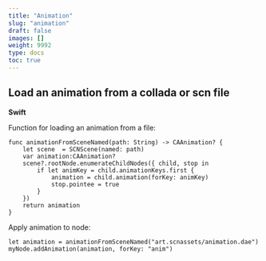 ```yaml
---
title: "Animation"
slug: "animation"
draft: false
images: []
weight: 9992
type: docs
toc: true
---
```


## Load an animation from a collada or scn file
**Swift**

Function for loading an animation from a file:

    func animationFromSceneNamed(path: String) -> CAAnimation? {
        let scene  = SCNScene(named: path)
        var animation:CAAnimation?
        scene?.rootNode.enumerateChildNodes({ child, stop in
            if let animKey = child.animationKeys.first {
                animation = child.animation(forKey: animKey)
                stop.pointee = true
            }
        })
        return animation
    }

Apply animation to node:

    let animation = animationFromSceneNamed("art.scnassets/animation.dae")
    myNode.addAnimation(animation, forKey: "anim")

